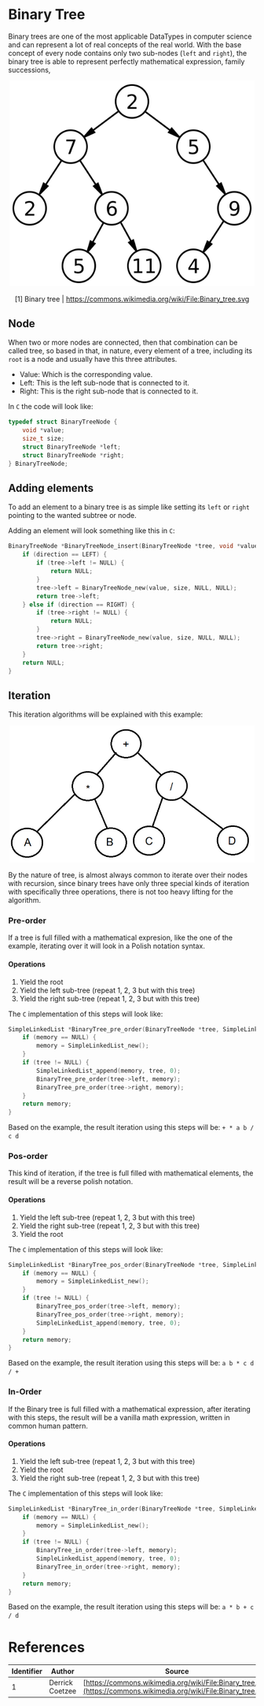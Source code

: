 # Binary Tree

Binary trees are one of the most applicable DataTypes in computer science and can represent a lot of real concepts of the real world. With the base concept of every node contains only two sub-nodes (`left` and `right`), the binary tree is able to represent perfectly mathematical expression, family successions,

<div style="text-align: center"><a href="https://commons.wikimedia.org/wiki/File:Binary_tree.svg"><img src="/static/vendor/img/wikipedia/Binary_tree.svg" alt="BinaryTree" style="width: 500px; height: auto"/></a><p>[1] Binary tree | <a href="https://commons.wikimedia.org/wiki/File:Binary_tree.svg">https://commons.wikimedia.org/wiki/File:Binary_tree.svg</a></p></div>

## Node

When two or more nodes are connected, then that combination can be called tree, so based in that, in nature, every element of a tree, including its `root` is a node and usually have this three attributes.

* Value: Which is the corresponding value.
* Left: This is the left sub-node that is connected to it.
* Right: This is the right sub-node that is connected to it.

In `C` the code will look like:

```c
typedef struct BinaryTreeNode {
    void *value;
    size_t size;
    struct BinaryTreeNode *left;
    struct BinaryTreeNode *right;
} BinaryTreeNode;
```

## Adding elements

To add an element to a binary tree is as simple like setting its `left` or `right` pointing to the wanted subtree or node.

Adding an element will look something like this in `C`:

```c
BinaryTreeNode *BinaryTreeNode_insert(BinaryTreeNode *tree, void *value, size_t size, int direction) {
    if (direction == LEFT) {
        if (tree->left != NULL) {
            return NULL;
        }
        tree->left = BinaryTreeNode_new(value, size, NULL, NULL);
        return tree->left;
    } else if (direction == RIGHT) {
        if (tree->right != NULL) {
            return NULL;
        }
        tree->right = BinaryTreeNode_new(value, size, NULL, NULL);
        return tree->right;
    }
    return NULL;
}
```

## Iteration

This iteration algorithms will be explained with this example:

<div style="text-align: center"><a href="/static/img/DataTypes/BinaryTreeExample.png"><img src="/static/img/DataTypes/BinaryTreeExample.png" alt="BinaryTreeExample.png" style="width: 500px; height: auto"/></a></div>

By the nature of tree, is almost always common to iterate over their nodes with recursion, since binary trees have only three special kinds of iteration with specifically three operations, there is not too heavy lifting for the algorithm.

### Pre-order

If a tree is full filled with a mathematical expresion, like the one of the example, iterating over it will look in a Polish notation syntax.

#### Operations

1. Yield the root
2. Yield the left sub-tree (repeat 1, 2, 3 but with this tree)
3. Yield the right sub-tree (repeat 1, 2, 3 but with this tree)

The `C` implementation of this steps will look like:

```c
SimpleLinkedList *BinaryTree_pre_order(BinaryTreeNode *tree, SimpleLinkedList *memory) {
    if (memory == NULL) {
        memory = SimpleLinkedList_new();
    }
    if (tree != NULL) {
        SimpleLinkedList_append(memory, tree, 0);
        BinaryTree_pre_order(tree->left, memory);
        BinaryTree_pre_order(tree->right, memory);
    }
    return memory;
}
```

Based on the example, the result iteration using this steps will be: `+ * a b / c d`

### Pos-order

This kind of iteration, if the tree is full filled with mathematical elements, the result will be a reverse polish notation.

#### Operations

1. Yield the left sub-tree (repeat 1, 2, 3 but with this tree)
2. Yield the right sub-tree (repeat 1, 2, 3 but with this tree)
3. Yield the root

The `C` implementation of this steps will look like:

```c
SimpleLinkedList *BinaryTree_pos_order(BinaryTreeNode *tree, SimpleLinkedList *memory) {
    if (memory == NULL) {
        memory = SimpleLinkedList_new();
    }
    if (tree != NULL) {
        BinaryTree_pos_order(tree->left, memory);
        BinaryTree_pos_order(tree->right, memory);
        SimpleLinkedList_append(memory, tree, 0);
    }
    return memory;
}
```

Based on the example, the result iteration using this steps will be: `a b * c d / +`

### In-Order

If the Binary tree is full filled with a mathematical expression, after iterating with this steps, the result will be a vanilla math expression, written in common human pattern.

#### Operations

1. Yield the left sub-tree (repeat 1, 2, 3 but with this tree)
2. Yield the root
3. Yield the right sub-tree (repeat 1, 2, 3 but with this tree)

The `C` implementation of this steps will look like:

```c
SimpleLinkedList *BinaryTree_in_order(BinaryTreeNode *tree, SimpleLinkedList *memory) {
    if (memory == NULL) {
        memory = SimpleLinkedList_new();
    }
    if (tree != NULL) {
        BinaryTree_in_order(tree->left, memory);
        SimpleLinkedList_append(memory, tree, 0);
        BinaryTree_in_order(tree->right, memory);
    }
    return memory;
}
```

Based on the example, the result iteration using this steps will be: `a * b + c / d`

# References

Identifier | Author | Source
---------- | ------ | ------
1|Derrick Coetzee|[https://commons.wikimedia.org/wiki/File:Binary_tree.svg](https://commons.wikimedia.org/wiki/File:Binary_tree.svg)
